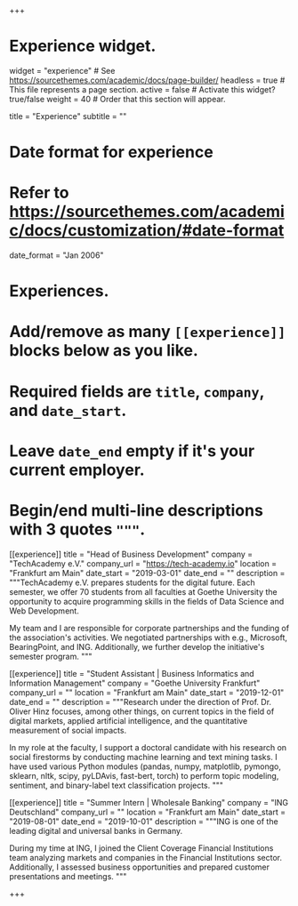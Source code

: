 +++
# Experience widget.
widget = "experience"  # See https://sourcethemes.com/academic/docs/page-builder/
headless = true  # This file represents a page section.
active = false  # Activate this widget? true/false
weight = 40  # Order that this section will appear.

title = "Experience"
subtitle = ""

# Date format for experience
#   Refer to https://sourcethemes.com/academic/docs/customization/#date-format
date_format = "Jan 2006"

# Experiences.
#   Add/remove as many `[[experience]]` blocks below as you like.
#   Required fields are `title`, `company`, and `date_start`.
#   Leave `date_end` empty if it's your current employer.
#   Begin/end multi-line descriptions with 3 quotes `"""`.
[[experience]]
  title = "Head of Business Development"
  company = "TechAcademy e.V."
  company_url = "https://tech-academy.io"
  location = "Frankfurt am Main"
  date_start = "2019-03-01"
  date_end = ""
  description = """TechAcademy e.V. prepares students for the digital future. Each semester, we offer 70 students from all faculties at Goethe University the opportunity to acquire programming skills in the fields of Data Science and Web Development.

My team and I are responsible for corporate partnerships and the funding of the association's activities. We negotiated partnerships with e.g., Microsoft, BearingPoint, and ING. Additionally, we further develop the initiative's semester program.
"""

[[experience]]
  title = "Student Assistant | Business Informatics and Information Management"
  company = "Goethe University Frankfurt"
  company_url = ""
  location = "Frankfurt am Main"
  date_start = "2019-12-01"
  date_end = ""
  description = """Research under the direction of Prof. Dr. Oliver Hinz focuses, among other things, on current topics in the field of digital markets, applied artificial intelligence, and the quantitative measurement of social impacts. 

In my role at the faculty, I support a doctoral candidate with his research on social firestorms by conducting machine learning and text mining tasks. I have used various Python modules (pandas, numpy, matplotlib, pymongo, sklearn, nltk, scipy, pyLDAvis, fast-bert, torch) to perform topic modeling, sentiment, and binary-label text classification projects.
"""

[[experience]]
  title = "Summer Intern | Wholesale Banking"
  company = "ING Deutschland"
  company_url = ""
  location = "Frankfurt am Main"
  date_start = "2019-08-01"
  date_end = "2019-10-01"
  description = """ING is one of the leading digital and universal banks in Germany.

During my time at ING, I joined the Client Coverage Financial Institutions team analyzing markets and companies in the Financial Institutions sector. Additionally, I assessed business opportunities and prepared customer presentations and meetings.
"""

+++
